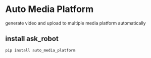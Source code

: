 # Auto Media Platform

generate video and upload to multiple media platform automatically


## install ask_robot

```
pip install auto_media_platform
```


